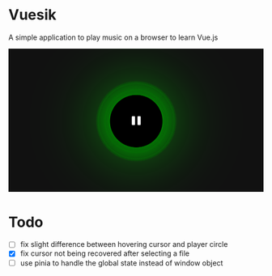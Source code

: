 # Vuesik

A simple application to play music on a browser to learn Vue.js

![sample image of Vuesik playing](./cover.png)

# Todo

- [ ] fix slight difference between hovering cursor and player circle
- [x] fix cursor not being recovered after selecting a file
- [ ] use pinia to handle the global state instead of window object
